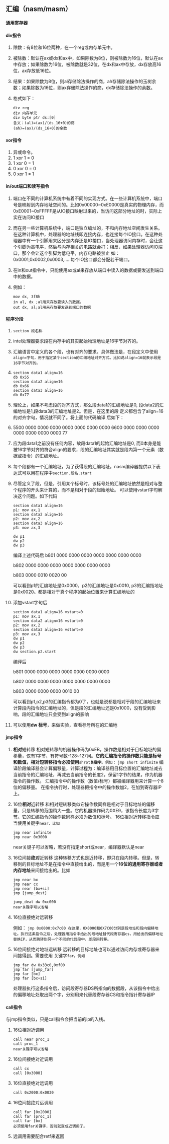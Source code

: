 ## 汇编（nasm/masm）

#### 通用寄存器


#### div指令

1. 除数：有8位和16位两种，在一个reg或内存单元中。
2. 被除数：默认在ax或dx和ax中，如果除数为8位，则被除数为16位，默认在ax中存放；如果除数为16位，被除数就是32位，在dx和ax中存放，dx存放高16位，ax存放低16位。
3. 结果：如果除数为8位，则al存储除法操作的商，ah存储除法操作的玉树余数；如果除数为16位，则ax存储除法操作的商，dx存储除法操作的余数。
4. 格式如下：

   ```
   div reg
   div 内存单元
   div byte ptr ds:[0]
   含义：(al)=(ax)/(ds_16+0)的商
   (ah)=(ax)/(ds_16+0)的余数
   ```


#### xor指令

1. 异或命令。
2. 1 xor 1 = 0
3. 1 xor 0 = 1
4. 0 xor 0 = 0
5. 0 xor 1 = 1

#### in/out端口和读写指令

1. 端口在不同的计算机系统中有着不同的实现方式。在一些计算机系统中，端口号是映射到内存地址空间的。比如0x00000~0xE0000是真实的物理内存，而0xE0001~0xFFFFF是从IO接口映射过来的，当访问这部分地址的时，实际上实在访问IO接口
2. 而在另一些计算机系统中，端口是独立编址的，不和内存地址空间发生关系。在这种计算机中，处理器的地址线即连接内存，也连接每个IO接口。在这种处理器中有一个引脚用来区分是内存还是IO接口，当处理器访问内存时，会让这个引脚为高电平，然后与内存相关的电路就会打；相反，如果处理器访问IO端口，那个会让这个引脚为低电平，内存电路被禁止
   如： 0x0001,0x0002,0x0003,.....每个IO接口都会分配若干端口。

3. 在in和out指令中，只能使用ax或al来存放从端口中读入的数据或要发送到端口中的数据。

4. 例如：

   ```
   mov dx, 3f8h
   in al, dx ;al用来存放要读入的数据。
   out dx, al;al用来存放要发送到端口的数据
   ```


#### 程序分段

1. `section 段名称`
2. intel处理器要求段在内存中的其实起始物理地址是16字节对齐的。
3. 汇编语言中定义的各个段，也有对齐的要求。具体做法是，在段定义中使用`align=字句，用于指定某个section的汇编地址对齐方式。比如说align=16就表示段是16字节对齐的。`
4. ```
   section data1 align=16
   db 0x55
   section data2 align=16
   db 0x66
   section data3 align=16
   db 0x77
   ```

5. 理论上，如果不考虑段的对齐方式，那么段data1的汇编地址是0, 段data2的汇编地址是1,段data3的汇编地址是2。但是，在这里的段 定义都包含了align=16的对齐字句，情况就不同了。将上面的代码编译 后如下：

6. 5500 0000 0000 0000 0000 0000 0000 0000
   6600 0000 0000 0000 0000 0000 0000 0000
   77

7. 应为段data1之前没有任何内容，故段data1的起始汇编地址是0,
   而0本身是能被16字节对齐的符合align的要求，段的汇编地址其实就是段内第一个元素（数据或指令）的汇编地址。

8. 每个段都有一个汇编地址，为了获得段的汇编地址，nasm编译器提供以下表达式可以用在程序中`section.段名.start`

9. 尽管定义了段，但是，引用某个标号时，该标号处的汇编地址依然是相对与整个程序的开头来计算的，而不是相对于段的起始地址。
   可以使用vstart字句解决这个问题。如下代码

   ```
   section data1 align=16
   p1: mov ax,1
   section data2 align=16
   p2: mov ax,2
   section data3 align=16
   p3: mov ax,3

   dw p1
   dw p2
   dw p3
   ```

   编译上述代码后
   b801 0000 0000 0000 0000 0000 0000 0000

   b802 0000 0000 0000 0000 0000 0000 0000

   b803 0000 0010 0020 00

   可以看到p1的汇编地址是0x0000，p2的汇编地址是0x0010,
   p3的汇编指地址是0x0020。都是相对于真个程序的起始位置来计算汇编地址的

10. 添加vstart字句后

    ```
    section data1 align=16 vstart=0
    p1: mov ax,1
    section data2 align=16 vstart=0
    p2: mov ax,2
    section data3 align=16 vstart=0
    p3: mov ax,3
    dw p1
    dw p2
    dw p3
    dw section.p2.start
    ```

    编译后

    b801 0000 0000 0000 0000 0000 0000 0000

    b802 0000 0000 0000 0000 0000 0000 0000

    b803 0000 0000 0000 0010 00

    可以看到p1,p2,p3的汇编指令都为0了，也就是说都是相对于段的汇编地址来计算段内指令的汇编地址的，但是段的汇编地址还是0x1000，没有受到影响，段的汇编地址只会受到align的影响

11. 可以使用**dw 标号**，来做实验，查看标号所在的汇编地


#### jmp指令

1. **相对**短转移
   相对短转移的机器操作码为0xEB，操作数是相对于目标地址的偏移量，仅有1字节，有符号数-128~127间。**它的汇编指令的操作数只能是标号和数值，相对短转移指令必须使用**`shrot`**`关键字`**`。例如：`
   `jmp short infinite`
   编译阶段编译器会计算偏移量，计算过程为：编译器用目标位置的汇编地址减去当前指令的汇编地址，再减去当前指令的长度2，保留1字节的结果，作为机器指令的操作数。
   汇编指令中的操作数（数值\/标号）都被编译器用来计算一个8位的偏移量。
   在指令执行时，处理器把指令中的操作数加2，在加到寄存器IP上。
2. 16位**相对**近转移
   和相对短转移类似它操作数同样是相对于目标地址的偏移量，只是转移的范围稍大一些。它的机器操作码为0XE9，该指令长度为3字节。它的汇编指令的操作数同样必须为数值和标号。
   16位相对近转移指令应当使用关键字`near，比如`

   ```
   jmp near infinite
   jmp near 0x3000
   ```

   near关键子可以省略，若没有指定short或near，编译器默认是near

3. 16位间接**绝对**近转移
   这种转移方式也是近转移，即只在段内转移。但是，转移到的目标地址不是在指令中直接给出的，而是用一个**16位的通用寄存器或者内存地址**来间接给出的。比如

   ```
   jmp near bx
   jmp near cx
   jmp near [bx+si]
   jmp [jump_dest]

   jump_deat dw 0xc000
   near关键字可以省略
   ```

4. 16位直接绝对远转移

   例如：
   `jmp 0x0000:0x7c00
   在这里，0X0000和0X7C00分别是段地址和段内偏移地址。执行这条指令之后，处理器用指令中给出的段地址替代段寄存器cs，用给出的偏移地址替换IP，从而跳转到另一个不同的代码段中，即段间转移。`

5. 16位间接绝对地址远转移
   远转移的目标地址也可以通过访问内存或寄存器来间接得到。需要使用   关键字`far。例如`

   ```
   jmp_far dw 0x33c0,0xf00
   jmp far [jump_far]
   jmp far [bx]
   jmp far [bx+si]
   ```

   处理器执行这条指令后，访问段寄存器DS所指向的数据段，从该指令中给出的偏移地址处取出两个字，分别用来代替段寄存器CS和指令指针寄存器IP


#### call指令

与jmp指令类似，只是call指令会把当前的ip的入栈。

1. 16位相对近调用

   ```
   call near proc_1
   call proc_1
   near关键字可以省略
   ```

2. 16位间接绝对近调用

   ```
   call cx
   call [0x3000]
   ```

3. 16位直接绝对远调用

   ```
   call 0x2000:0x0030
   ```

4. 16位间接绝对远调用

   ```
   call far [0x2000]
   call far [proc_1]
   call far [bx]
   必须使用far关键字，否则就变成近调用了。
   ```

5. 远调用需要配合retf来返回




